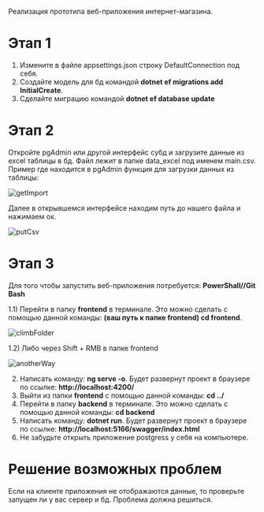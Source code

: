 Реализация прототипа веб-приложения интернет-магазина.
 # Этап 1 
 1) Измените в файле appsettings.json строку DefaultConnection под себя.
 2) Создайте модель для бд командой **dotnet ef migrations add InitialCreate**.
 3) Сделайте миграцию командой **dotnet ef database update**
 # Этап 2
 Откройте pgAdmin или другой интерфейс субд и загрузите данные из excel таблицы в бд. Файл лежит в папке data_excel под именем main.csv.
 Пример где находится в pgAdmin функция для загрузки данных из таблицы:
 
 ![getImport](https://github.com/Mark3vich/online_store/assets/127986058/a722858d-822e-46b3-b82f-2f8af6090377)

 Далее в открывшемся интерфейсе находим путь до нашего файла и нажимаем ок. 
 
![putCsv](https://github.com/Mark3vich/online_store/assets/127986058/b5bd0f4b-cd6d-4ef6-8321-ab39e1745c95)

 # Этап 3
 Для того чтобы запустить веб-приложения потребуется:
 **PowerShall//Git Bash**
 
 1.1) Перейти в папку **frontend** в терминале. Это можно сделать с помощью данной команды: **(ваш путь к папке frontend) cd frontend**.
 
 ![climbFolder](https://github.com/Mark3vich/online_store/assets/127986058/ffc2c6eb-e49b-4cad-8c11-d140d7b17b9c)

 1.2)  Либо через Shift + RMB в папке frontend
 
![anotherWay](https://github.com/Mark3vich/online_store/assets/127986058/1902e705-cd49-4033-971d-ae46b946bb96)

 2) Написать команду: **ng serve -o**. Будет развернут проект в браузере по ссылке: **http://localhost:4200/**
 3) Выйти из папки **frontend** с помощью данной команды: **cd ../**
 4) Перейти в папку **backend** в терминале. Это можно сделать с помощью данной команды: **cd backend**
 5) Написать команду: **dotnet run**. Будет развернут проект в браузере по ссылке: **http://localhost:5166/swagger/index.html**
 6) Не забудьте открыть приложение postgress у себя на компьютере.

# Решение возможных проблем 
Если на клиенте приложения не отображаются данные, то проверьте запущен ли у вас сервер и бд. Проблема должна решиться.
